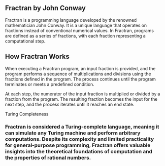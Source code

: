 ## Fractran by John Conway
 Fractran is a programming language developed by the renowned mathematician John Conway. It is a unique language that operates on fractions instead of conventional numerical values. In Fractran, programs are defined as a series of fractions, with each fraction representing a computational step.

## How Fractran Works
When executing a Fractran program, an input fraction is provided, and the program performs a sequence of multiplications and divisions using the fractions defined in the program. The process continues until the program terminates or meets a predefined condition.

At each step, the numerator of the input fraction is multiplied or divided by a fraction from the program. The resulting fraction becomes the input for the next step, and the process iterates until it reaches an end state.

Turing Completeness
### Fractran is considered a Turing-complete language, meaning it can simulate any Turing machine and perform arbitrary computations. Despite its complexity and limited practicality for general-purpose programming, Fractran offers valuable insights into the theoretical foundations of computation and the properties of rational numbers.

